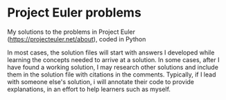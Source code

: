 # Project Euler problems
 My solutions to the problems in Project Euler (https://projecteuler.net/about), coded in Python

In most cases, the solution files will start with answers I developed while learning the concepts needed to arrive at a solution. In some cases, after I have found a working solution, I may research other solutions and include them in the solution file with citations in the comments. Typically, if I lead with someone else's solution, i will annotate their code to provide explanations, in an effort to help learners such as myself.